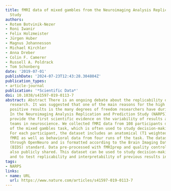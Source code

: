 ```yaml
---
title: fMRI data of mixed gambles from the Neuroimaging Analysis Replication and Prediction
  Study
authors:
- Rotem Botvinik-Nezer
- Roni Iwanir
- Felix Holzmeister
- Jürgen Huber
- Magnus Johannesson
- Michael Kirchler
- Anna Dreber
- Colin F. Camerer
- Russell A. Poldrack
- Tom Schonberg
date: '2019-07-01'
publishDate: '2024-07-23T12:43:28.304804Z'
publication_types:
- article-journal
publication: '*Scientific Data*'
doi: 10.1038/s41597-019-0113-7
abstract: Abstract There is an ongoing debate about the replicability of neuroimaging
  research. It was suggested that one of the main reasons for the high rate of false
  positive results is the many degrees of freedom researchers have during data analysis.
  In the Neuroimaging Analysis Replication and Prediction Study (NARPS), we aim to
  provide the first scientific evidence on the variability of results across analysis
  teams in neuroscience. We collected fMRI data from 108 participants during two versions
  of the mixed gambles task, which is often used to study decision-making under risk.
  For each participant, the dataset includes an anatomical (T1 weighted) scan and
  fMRI as well as behavioral data from four runs of the task. The dataset is shared
  through OpenNeuro and is formatted according to the Brain Imaging Data Structure
  (BIDS) standard. Data pre-processed with fMRIprep and quality control reports are
  also publicly shared. This dataset can be used to study decision-making under risk
  and to test replicability and interpretability of previous results in the field.
tags:
- NARPS
links:
- name: URL
  url: https://www.nature.com/articles/s41597-019-0113-7
---
```

